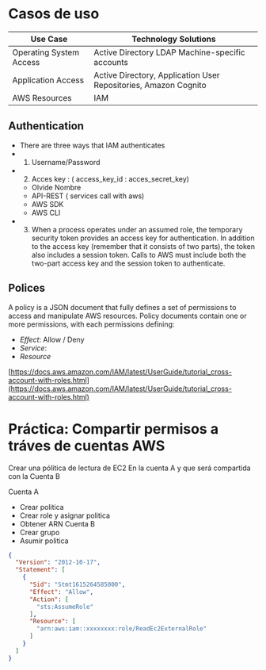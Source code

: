 # Casos de uso

| Use Case |Technology Solutions |
|------------|-------------------|
|Operating System Access | Active Directory LDAP Machine-specific accounts |
|Application Access | Active Directory, Application User Repositories, Amazon Cognito | 
| AWS Resources | IAM |

##  Authentication

- There are three ways that IAM authenticates
-  1. Username/Password
-  2. Acces key : ( access_key_id : acces_secret_key)
	- Olvide Nombre
	-  API-REST ( services call with aws)
	-  AWS SDK 
	- AWS CLI
- 3.  When a process operates under an assumed role, the temporary security token provides an access key for authentication. In addition to the access key (remember that it consists of two parts), the token also includes a session token. Calls to AWS must include both the two-part access key and the session token to authenticate.

## Polices 
A policy is a JSON document that fully defines a set of permissions to access and manipulate AWS resources. Policy documents contain one or more permissions, with each permissions defining:

- *Effect*: Allow / Deny
- *Service*: 
- *Resource*

[https://docs.aws.amazon.com/IAM/latest/UserGuide/tutorial_cross-account-with-roles.html](https://docs.aws.amazon.com/IAM/latest/UserGuide/tutorial_cross-account-with-roles.html)

# Práctica: Compartir permisos a tráves de cuentas AWS

Crear una pólitica de lectura de EC2  En la cuenta A y que será compartida con la Cuenta B

Cuenta A
- Crear politica  
- Crear role y asignar politica
- Obtener ARN
Cuenta B 
- Crear grupo
- Asumir politica
~~~JSON
{
  "Version": "2012-10-17",
  "Statement": [
    {
      "Sid": "Stmt1615264585000",
      "Effect": "Allow",
      "Action": [
        "sts:AssumeRole"
      ],
      "Resource": [
        "arn:aws:iam::xxxxxxxx:role/ReadEc2ExternalRole"
      ]
    }
  ]
}
~~~

<!--stackedit_data:
eyJoaXN0b3J5IjpbMTE3NjQxNjQ3NywtMTU3MDYyMTE3OSw1NT
M3MjM2NTEsMTkxNDU1NjE4MywxMTE0NzgyNjY2XX0=
-->